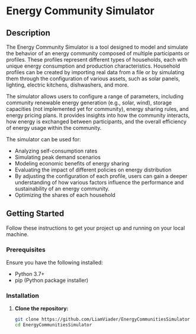 # Energy Community Simulator

## Description

The Energy Community Simulator is a tool designed to model and simulate the behavior of an energy community composed of multiple participants or profiles. These profiles represent different types of households, each with unique energy consumption and production characteristics. Household profiles can be created by importing real data from a file or by simulating them through the configuration of various assets, such as solar panels, lighting, electric kitchens, dishwashers, and more.

The simulator allows users to configure a range of parameters, including community renewable energy generation (e.g., solar, wind), storage capacities (not implemented yet for community), energy sharing rules, and energy pricing plans. It provides insights into how the community interacts, how energy is exchanged between participants, and the overall efficiency of energy usage within the community.

The simulator can be used for:

- Analyzing self-consumption rates
- Simulating peak demand scenarios
- Modeling economic benefits of energy sharing
- Evaluating the impact of different policies on energy distribution
- By adjusting the configuration of each profile, users can gain a deeper understanding of how various factors influence the performance and sustainability of an energy community.
- Optimizing the shares of each household

## Getting Started

Follow these instructions to get your project up and running on your local machine.

### Prerequisites

Ensure you have the following installed:
- Python 3.7+
- pip (Python package installer)

### Installation

1. **Clone the repository:**

   ```bash
   git clone https://github.com/LiamViader/EnergyCommunitiesSimulator
   cd EnergyCommunitiesSimulator
   ```